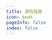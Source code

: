 ```yaml
---
title: 游玩指南
icon: book
pageInfo: false
index: false
---
```


<BiliBili bvid="BV1pS411A7qr"/>

<Catalog />
